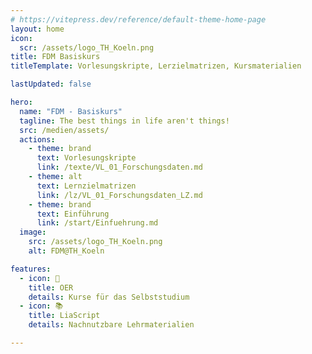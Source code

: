 ```yaml
---
# https://vitepress.dev/reference/default-theme-home-page
layout: home
icon: 
  scr: /assets/logo_TH_Koeln.png
title: FDM Basiskurs
titleTemplate: Vorlesungskripte, Lerzielmatrizen, Kursmaterialien

lastUpdated: false

hero:
  name: "FDM - Basiskurs"
  tagline: The best things in life aren't things!
  src: /medien/assets/
  actions:
    - theme: brand
      text: Vorlesungskripte
      link: /texte/VL_01_Forschungsdaten.md
    - theme: alt
      text: Lernzielmatrizen
      link: /lz/VL_01_Forschungsdaten_LZ.md
    - theme: brand
      text: Einführung
      link: /start/Einfuehrung.md
  image:
    src: /assets/logo_TH_Koeln.png
    alt: FDM@TH_Koeln

features:
  - icon: 🦥
    title: OER
    details: Kurse für das Selbststudium
  - icon: 📚
    title: LiaScript
    details: Nachnutzbare Lehrmaterialien

---
```


